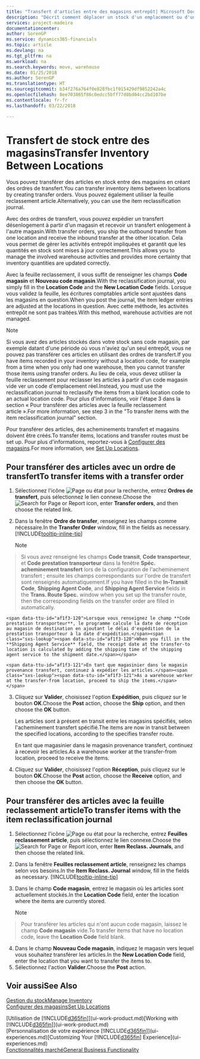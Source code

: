 ```yaml
---
title: "Transfert d'articles entre des magasins entrepôt| Microsoft Docs"
description: "Décrit comment déplacer un stock d'un emplacement ou d'un entrepôt à un autre soit avec la feuille reclassement soit à l'aide des ordres de transfert."
services: project-madeira
documentationcenter: 
author: SorenGP
ms.service: dynamics365-financials
ms.topic: article
ms.devlang: na
ms.tgt_pltfrm: na
ms.workload: na
ms.search.keywords: move, warehouse
ms.date: 01/25/2018
ms.author: SorenGP
ms.translationtype: HT
ms.sourcegitcommit: b34f276a764f0e828fbc1f015429df9852242a4c
ms.openlocfilehash: 8ee703865f86c0edcc5bff77d8bd04cc2bd107be
ms.contentlocale: fr-fr
ms.lasthandoff: 03/22/2018

---
```

# <a name="transfer-inventory-between-locations"></a><span data-ttu-id="af1f3-103">Transfert de stock entre des magasins</span><span class="sxs-lookup"><span data-stu-id="af1f3-103">Transfer Inventory Between Locations</span></span>
<span data-ttu-id="af1f3-104">Vous pouvez transférer des articles en stock entre des magasins en créant des ordres de transfert.</span><span class="sxs-lookup"><span data-stu-id="af1f3-104">You can transfer inventory items between locations by creating transfer orders.</span></span> <span data-ttu-id="af1f3-105">Vous pouvez également utiliser la feuille reclassement article.</span><span class="sxs-lookup"><span data-stu-id="af1f3-105">Alternatively, you can use the item reclassification journal.</span></span>

<span data-ttu-id="af1f3-106">Avec des ordres de transfert, vous pouvez expédier un transfert désenlogement à partir d'un magasin et recevoir un transfert enlogement à l'autre magasin.</span><span class="sxs-lookup"><span data-stu-id="af1f3-106">With transfer orders, you ship the outbound transfer from one location and receive the inbound transfer at the other location.</span></span> <span data-ttu-id="af1f3-107">Cela vous permet de gérer les activités entrepôt impliquées et garantit que les quantités en stock sont mises à jour correctement.</span><span class="sxs-lookup"><span data-stu-id="af1f3-107">This allows you to manage the involved warehouse activities and provides more certainty that inventory quantities are updated correctly.</span></span>

<span data-ttu-id="af1f3-108">Avec la feuille reclassement, il vous suffit de renseigner les champs **Code magasin** et **Nouveau code magasin**.</span><span class="sxs-lookup"><span data-stu-id="af1f3-108">With the reclassification journal, you simply fill in the **Location Code** and the **New Location Code** fields.</span></span> <span data-ttu-id="af1f3-109">Lorsque vous validez la feuille, les écritures comptables article sont ajustées dans les magasins en question.</span><span class="sxs-lookup"><span data-stu-id="af1f3-109">When you post the journal, the item ledger entries are adjusted at the locations in question.</span></span> <span data-ttu-id="af1f3-110">Avec cette méthode, les activités entrepôt ne sont pas traitées.</span><span class="sxs-lookup"><span data-stu-id="af1f3-110">With this method, warehouse activities are not managed.</span></span>

> [!NOTE]  
>   <span data-ttu-id="af1f3-111">Si vous avez des articles stockés dans votre stock sans code magasin, par exemple datant d'une période où vous n'aviez qu'un seul entrepôt, vous ne pouvez pas transférer ces articles en utilisant des ordres de transfert.</span><span class="sxs-lookup"><span data-stu-id="af1f3-111">If you have items recorded in your inventory without a location code, for example from a time when you only had one warehouse, then you cannot transfer those items using transfer orders.</span></span> <span data-ttu-id="af1f3-112">Au lieu de cela, vous devez utiliser la feuille reclassement pour reclasser les articles à partir d'un code magasin vide ver un code d'emplacement réel.</span><span class="sxs-lookup"><span data-stu-id="af1f3-112">Instead, you must use the reclassification journal to reclassify the items from a blank location code to an actual location code.</span></span>  <span data-ttu-id="af1f3-113">Pour plus d'informations, voir l'étape 3 dans la section « Pour transférer des articles avec la feuille reclassement article ».</span><span class="sxs-lookup"><span data-stu-id="af1f3-113">For more information, see step 3 in the "To transfer items with the item reclassification journal" section.</span></span>

<span data-ttu-id="af1f3-114">Pour transférer des articles, des acheminements transfert et magasins doivent être créés.</span><span class="sxs-lookup"><span data-stu-id="af1f3-114">To transfer items, locations and transfer routes must be set up.</span></span> <span data-ttu-id="af1f3-115">Pour plus d'informations, reportez-vous à [Configurer des magasins](inventory-how-setup-locations.md).</span><span class="sxs-lookup"><span data-stu-id="af1f3-115">For more information, see [Set Up Locations](inventory-how-setup-locations.md).</span></span>

## <a name="to-transfer-items-with-a-transfer-order"></a><span data-ttu-id="af1f3-116">Pour transférer des articles avec un ordre de transfert</span><span class="sxs-lookup"><span data-stu-id="af1f3-116">To transfer items with a transfer order</span></span>
1. <span data-ttu-id="af1f3-117">Sélectionnez l'icône ![Page ou état pour la recherche](media/ui-search/search_small.png "Page ou état pour la recherche"), entrez **Ordres de transfert**, puis sélectionnez le lien connexe.</span><span class="sxs-lookup"><span data-stu-id="af1f3-117">Choose the ![Search for Page or Report](media/ui-search/search_small.png "Search for Page or Report icon") icon, enter **Transfer orders**, and then choose the related link.</span></span>
2. <span data-ttu-id="af1f3-118">Dans la fenêtre **Ordre de transfer**, renseignez les champs comme nécessaire.</span><span class="sxs-lookup"><span data-stu-id="af1f3-118">In the **Transfer Order** window, fill in the fields as necessary.</span></span> [!INCLUDE[tooltip-inline-tip](includes/tooltip-inline-tip_md.md)]

    > [!NOTE]  
>   <span data-ttu-id="af1f3-119">Si vous avez renseigné les champs **Code transit**, **Code transporteur**, et **Code prestation transporteur** dans la fenêtre **Spéc. acheminement transfert** lors de la configuration de l'acheminement transfert ; ensuite les champs correspondants sur l'ordre de transfert sont renseignés automatiquement.</span><span class="sxs-lookup"><span data-stu-id="af1f3-119">If you have filled in the **In-Transit Code**, **Shipping Agent Code**, and **Shipping Agent Service** fields in the **Trans. Route Spec.** window when you set up the transfer route, then the corresponding fields on the transfer order are filled in automatically.</span></span>

    <span data-ttu-id="af1f3-120">Lorsque vous renseignez le champ **Code prestation transporteur**, le programme calcule la date de réception au magasin de destination en ajoutant le délai d'expédition de la prestation transporteur à la date d'expédition.</span><span class="sxs-lookup"><span data-stu-id="af1f3-120">When you fill in the **Shipping Agent Service** field, the receipt date at the transfer-to location is calculated by adding the shipping time of the shipping agent service to the shipment date.</span></span>

    <span data-ttu-id="af1f3-121">En tant que magasinier dans le magasin provenance transfert, continuez à expédier les articles.</span><span class="sxs-lookup"><span data-stu-id="af1f3-121">As a warehouse worker at the transfer-from location, proceed to ship the items.</span></span>
3. <span data-ttu-id="af1f3-122">Cliquez sur **Valider**, choisissez l'option **Expédition**, puis cliquez sur le bouton **OK**.</span><span class="sxs-lookup"><span data-stu-id="af1f3-122">Choose the **Post** action, choose the **Ship** option, and then choose the **OK** button.</span></span>

    <span data-ttu-id="af1f3-123">Les articles sont à présent en transit entre les magasins spécifiés, selon l'acheminement transfert spécifié.</span><span class="sxs-lookup"><span data-stu-id="af1f3-123">The items are now in transit between the specified locations, according to the specifies transfer route.</span></span>

    <span data-ttu-id="af1f3-124">En tant que magasinier dans le magasin provenance transfert, continuez à recevoir les articles.</span><span class="sxs-lookup"><span data-stu-id="af1f3-124">As a warehouse worker at the transfer-from location, proceed to receive the items.</span></span>
4. <span data-ttu-id="af1f3-125">Cliquez sur **Valider**, choisissez l'option **Réception**, puis cliquez sur le bouton **OK**.</span><span class="sxs-lookup"><span data-stu-id="af1f3-125">Choose the **Post** action, choose the **Receive** option, and then choose the **OK** button.</span></span>

## <a name="to-transfer-items-with-the-item-reclassification-journal"></a><span data-ttu-id="af1f3-126">Pour transférer des articles avec la feuille reclassement article</span><span class="sxs-lookup"><span data-stu-id="af1f3-126">To transfer items with the item reclassification journal</span></span>
1. <span data-ttu-id="af1f3-127">Sélectionnez l'icône ![Page ou état pour la recherche](media/ui-search/search_small.png "Page ou état pour la recherche"), entrez **Feuilles reclassement article**, puis sélectionnez le lien connexe.</span><span class="sxs-lookup"><span data-stu-id="af1f3-127">Choose the ![Search for Page or Report](media/ui-search/search_small.png "Search for Page or Report icon") icon, enter **Item Reclass. Journals**, and then choose the related link.</span></span>
2. <span data-ttu-id="af1f3-128">Dans la fenêtre **Feuilles reclassement article**, renseignez les champs selon vos besoins.</span><span class="sxs-lookup"><span data-stu-id="af1f3-128">In the **Item Reclass. Journal** window, fill in the fields as necessary.</span></span> [!INCLUDE[tooltip-inline-tip](includes/tooltip-inline-tip_md.md)]
3. <span data-ttu-id="af1f3-129">Dans le champ **Code magasin**, entrez le magasin où les articles sont actuellement stockés.</span><span class="sxs-lookup"><span data-stu-id="af1f3-129">In the **Location Code** field, enter the location where the items are currently stored.</span></span>

    > [!NOTE]  
>   <span data-ttu-id="af1f3-130">Pour transférer les articles qui n'ont aucun code magasin, laissez le champ **Code magasin** vide.</span><span class="sxs-lookup"><span data-stu-id="af1f3-130">To transfer items that have no location code, leave the **Location Code** field blank.</span></span>
4. <span data-ttu-id="af1f3-131">Dans le champ **Nouveau Code magasin**, indiquez le magasin vers lequel vous souhaitez transférer les articles.</span><span class="sxs-lookup"><span data-stu-id="af1f3-131">In the **New Location Code** field, enter the location that you want to transfer the items to.</span></span>
5. <span data-ttu-id="af1f3-132">Sélectionnez l'action **Valider**.</span><span class="sxs-lookup"><span data-stu-id="af1f3-132">Choose the **Post** action.</span></span>

## <a name="see-also"></a><span data-ttu-id="af1f3-133">Voir aussi</span><span class="sxs-lookup"><span data-stu-id="af1f3-133">See Also</span></span>
[<span data-ttu-id="af1f3-134">Gestion du stock</span><span class="sxs-lookup"><span data-stu-id="af1f3-134">Manage Inventory</span></span>](inventory-manage-inventory.md)  
[<span data-ttu-id="af1f3-135">Configurer des magasins</span><span class="sxs-lookup"><span data-stu-id="af1f3-135">Set Up Locations</span></span>](inventory-how-setup-locations.md)  

<span data-ttu-id="af1f3-136">[Utilisation de [!INCLUDE[d365fin](includes/d365fin_md.md)]](ui-work-product.md)</span><span class="sxs-lookup"><span data-stu-id="af1f3-136">[Working with [!INCLUDE[d365fin](includes/d365fin_md.md)]](ui-work-product.md)</span></span>  
<span data-ttu-id="af1f3-137">[Personnalisation de votre expérience [!INCLUDE[d365fin](includes/d365fin_md.md)]](ui-experiences.md)</span><span class="sxs-lookup"><span data-stu-id="af1f3-137">[Customizing Your [!INCLUDE[d365fin](includes/d365fin_md.md)] Experience](ui-experiences.md)</span></span>  
[<span data-ttu-id="af1f3-138">Fonctionnalités marché</span><span class="sxs-lookup"><span data-stu-id="af1f3-138">General Business Functionality</span></span>](ui-across-business-areas.md)

